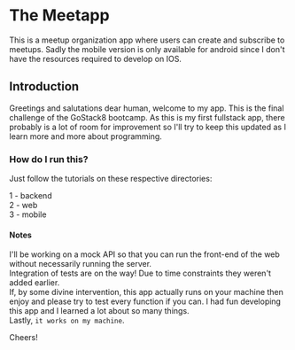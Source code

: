 # The Meetapp

This is a meetup organization app where users can create and subscribe to meetups. Sadly the mobile version is only available for android
since I don't have the resources required to develop on IOS.

## Introduction

Greetings and salutations dear human, welcome to my app. This is the final challenge of the GoStack8 bootcamp. As this is my first fullstack app, there probably is a lot of room for improvement so I'll try to keep this updated as I learn more and more about programming.

### How do I run this?

Just follow the tutorials on these respective directories:

  1 - backend <br />
  2 - web <br />
  3 - mobile <br />
  
#### Notes

I'll be working on a mock API so that you can run the front-end of the web without necessarily running the server.<br />
Integration of tests are on the way! Due to time constraints they weren't added earlier.<br />
If, by some divine intervention, this app actually runs on your machine then enjoy and please try to test every function if you can. I had
fun developing this app and I learned a lot about so many things. <br />
Lastly, `it works on my machine`.

Cheers!
